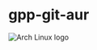 # gpp-git-aur

![Arch Linux logo](https://archlinux.org/static/logos/archlinux-logo-white-90dpi.3a3e8fd083d2.png)
